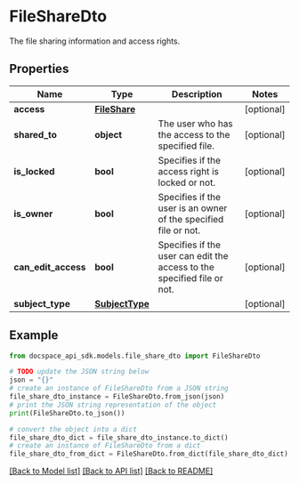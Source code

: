 # FileShareDto
The file sharing information and access rights.

## Properties

Name | Type | Description | Notes
------------ | ------------- | ------------- | -------------
**access** | [**FileShare**](FileShare.md) |  | [optional] 
**shared_to** | **object** | The user who has the access to the specified file. | [optional] 
**is_locked** | **bool** | Specifies if the access right is locked or not. | [optional] 
**is_owner** | **bool** | Specifies if the user is an owner of the specified file or not. | [optional] 
**can_edit_access** | **bool** | Specifies if the user can edit the access to the specified file or not. | [optional] 
**subject_type** | [**SubjectType**](SubjectType.md) |  | [optional] 

## Example

```python
from docspace_api_sdk.models.file_share_dto import FileShareDto

# TODO update the JSON string below
json = "{}"
# create an instance of FileShareDto from a JSON string
file_share_dto_instance = FileShareDto.from_json(json)
# print the JSON string representation of the object
print(FileShareDto.to_json())

# convert the object into a dict
file_share_dto_dict = file_share_dto_instance.to_dict()
# create an instance of FileShareDto from a dict
file_share_dto_from_dict = FileShareDto.from_dict(file_share_dto_dict)
```
[[Back to Model list]](../README.md#documentation-for-models) [[Back to API list]](../README.md#documentation-for-api-endpoints) [[Back to README]](../README.md)


